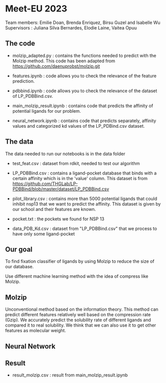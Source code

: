 # Meet-EU 2023

Team members: Emilie Doan, Brenda Enriquez, Birsu Guzel and Isabelle Wu <br>
Supervisors : Juliana Silva Bernardes, Elodie Laine, Vaitea Opuu	

## The code

- molzip_adapted.py : contains the functions needed to predict with the Molzip method.
 This code has been adapted from https://github.com/daenuprobst/molzip.git

- features.ipynb : code allows you to check the relevance of the feature prediction.

- pdbbind.ipynb : code allows you to check the relevance of the dataset of LP_PDBBind.csv.

- main_molzip_result.ipynb : contains code that predicts the affinity of potential ligands for our problem.
  
- neural_network.ipynb : contains code that predicts separately,  affinity values and categorized kd values of the LP_PDBind.csv dataset.



## The data
The data needed to run our notebooks is in the data folder

- test_feat.csv : dataset from rdkit, needed to test our algorithm

- LP_PDBBind.csv : contains a ligand-pocket database that binds with a certain affinity which is in the 'value' column.
This dataset is from https://github.com/THGLab/LP-PDBBind/blob/master/dataset/LP_PDBBind.csv

- pilot_library.csv : contains more than 5000 potential ligands that could inhibit nsp13 that we want to predict the affinity.
This dataset is given by our school and their features are known.

- pocket.txt : the pockets we found for NSP 13

- data_PDB_Kd.csv : dataset from "LP_PDBBind.csv" that we process to have only some ligand-pocket


## Our goal

To find fixation classifier of ligands by using Molzip to reduce the size of our database.

Use different machine learning method with the idea of compress like Molzip.


## Molzip

Unconventional method based on the information theory. This method can predict different features relatively well based on the compression rate (Gzip). We accurately predict the solubility rate of different ligands and compared it to real solubility. We think that we can also use it to get other features as molecular weight.


## Neural Network

## Result

- result_molzip.csv : result from main_molzip_result.ipynb


